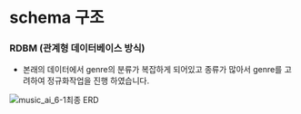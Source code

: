 # schema 구조

### RDBM (관계형 데이터베이스 방식)

+ 본래의 데이터에서 genre의 분류가 복잡하게 되어있고 종류가 많아서 genre를 고려하여 정규화작업을 진행 하였습니다.

![music_ai_6-1최종 ERD](https://github.com/user-attachments/assets/355e5618-42bc-4f2d-ac0c-b8270c210715)



